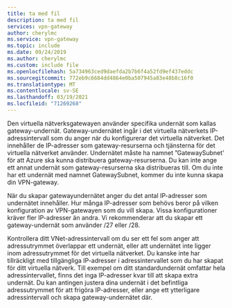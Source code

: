 ```yaml
---
title: ta med fil
description: ta med fil
services: vpn-gateway
author: cherylmc
ms.service: vpn-gateway
ms.topic: include
ms.date: 09/24/2019
ms.author: cherylmc
ms.custom: include file
ms.openlocfilehash: 5a734963ced9daefda2b7b6f4a52fd9ef437eddc
ms.sourcegitcommit: 772eb9c6684dd4864e0ba507945a83e48b8c16f0
ms.translationtype: MT
ms.contentlocale: sv-SE
ms.lasthandoff: 03/19/2021
ms.locfileid: "71269268"
---
```

Den virtuella nätverksgatewayen använder specifika undernät som kallas gateway-undernät. Gateway-undernätet ingår i det virtuella nätverkets IP-adressintervall som du anger när du konfigurerar det virtuella nätverket. Det innehåller de IP-adresser som gateway-resurserna och tjänsterna för det virtuella nätverket använder. Undernätet måste ha namnet ”GatewaySubnet' för att Azure ska kunna distribuera gateway-resurserna. Du kan inte ange ett annat undernät som gateway-resurserna ska distribueras till. Om du inte har ett undernät med namnet GatewaySubnet, kommer du inte kunna skapa din VPN-gateway.

När du skapar gatewayundernätet anger du det antal IP-adresser som undernätet innehåller. Hur många IP-adresser som behövs beror på vilken konfiguration av VPN-gatewayen som du vill skapa. Vissa konfigurationer kräver fler IP-adresser än andra. Vi rekommenderar att du skapar ett gateway-undernät som använder /27 eller /28.

Kontrollera ditt VNet-adressintervall om du ser ett fel som anger att adressutrymmet överlappar ett undernät, eller att undernätet inte ligger inom adressutrymmet för det virtuella nätverket. Du kanske inte har tillräckligt med tillgängliga IP-adresser i adressintervallet som du har skapat för ditt virtuella nätverk. Till exempel om ditt standardundernät omfattar hela adressintervallet, finns det inga IP-adresser kvar till att skapa extra undernät. Du kan antingen justera dina undernät i det befintliga adressutrymmet för att frigöra IP-adresser, eller ange ett ytterligare adressintervall och skapa gateway-undernätet där.